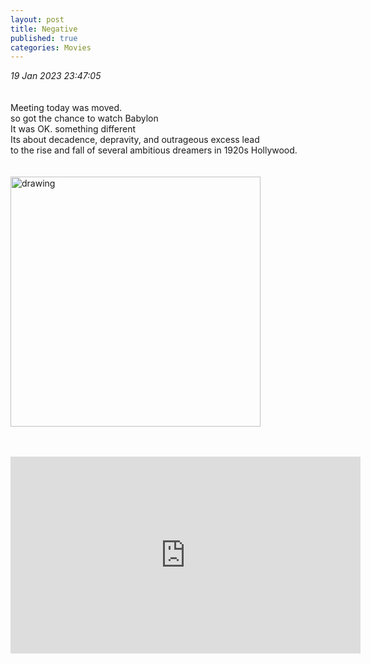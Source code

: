 ```yaml
---
layout: post
title: Negative
published: true
categories: Movies
---
```

_19 Jan 2023 23:47:05_
<br>
<br>
<br>
Meeting today was moved.
<br>
so got the chance to watch Babylon
<br>
It was OK. something different
<br>
Its about decadence, depravity, and outrageous excess lead 
<br>
to the rise and fall of several ambitious dreamers in 1920s Hollywood.
<br>
<br>
<br>
<img src="https://drive.google.com/uc?export=view&id=1y-DG4Sosha5L3Fp6infg-IUjNMdjKHQV" alt="drawing" width="400"/>
<br>
<br>
<br>
<iframe width="560" height="315"
src="https://www.youtube.com/embed/5muQK7CuFtY"
frameborder="0"
allow="accelerometer; autoplay; encrypted-media; gyroscope; picture-in-picture"
allowfullscreen></iframe>
